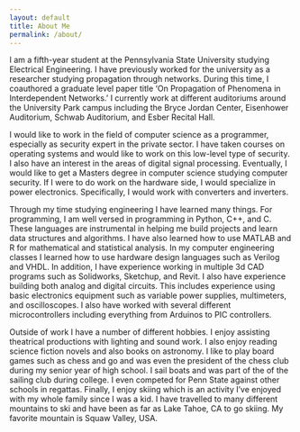 ```yaml
---
layout: default
title: About Me
permalink: /about/
---
```


I am a fifth-year student at the Pennsylvania State University studying Electrical Engineering. I have previously worked for the university as a researcher studying propagation through networks. During this time, I coauthored a graduate level paper title ‘On Propagation of Phenomena in Interdependent Networks.’ I currently work at different auditoriums around the University Park campus including the Bryce Jordan Center, Eisenhower Auditorium, Schwab Auditorium, and Esber Recital Hall.


I would like to work in the field of computer science as a programmer, especially as security expert in the private sector. I have taken courses on operating systems and would like to work on this low-level type of security. I also have an interest in the areas of digital signal processing. Eventually, I would like to get a Masters degree in computer science studying computer security. If I were to do work on the hardware side, I would specialize in power electronics. Specifically, I would work with converters and inverters.


Through my time studying engineering I have learned many things. For programming, I am well versed in programming in Python, C++, and C. These languages are instrumental in helping me build projects and learn data structures and algorithms. I have also learned how to use MATLAB and R for mathematical and statistical analysis. In my computer engineering classes I learned how to use hardware design languages such as Verilog and VHDL. In addition, I have experience working in multiple 3d CAD programs such as Solidworks, Sketchup, and Revit. I also have experience building both analog and digital circuits. This includes experience using basic electronics equipment such as variable power supplies, multimeters, and oscilloscopes. I also have worked with several different microcontrollers including everything from Arduinos to PIC controllers.


Outside of work I have a number of different hobbies. I enjoy assisting theatrical productions with lighting and sound work. I also enjoy reading science fiction novels and also books on astronomy. I like to play board games such as chess and go and was even the president of the chess club during my senior year of high school. I sail boats and was part of the of the sailing club during college. I even competed for Penn State against other schools in regattas. Finally, I enjoy skiing which is an activity I’ve enjoyed with my whole family since I was a kid. I have travelled to many different mountains to ski and have been as far as Lake Tahoe, CA to go skiing. My favorite mountain is Squaw Valley, USA.
